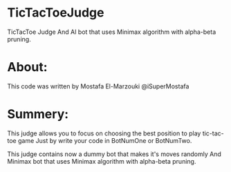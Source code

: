 # TicTacToeJudge
TicTacToe Judge And AI bot that uses Minimax algorithm with alpha-beta pruning.

# About:
This code was written by Mostafa El-Marzouki @iSuperMostafa

# Summery:
This judge allows you to focus on choosing the best position to play
tic-tac-toe game Just by write your code in BotNumOne or BotNumTwo.

This judge contains now a dummy bot that makes it's moves randomly 
And Minimax bot that uses Minimax algorithm with alpha-beta pruning.

